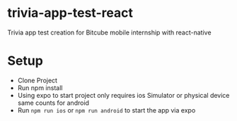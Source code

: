 # trivia-app-test-react
Trivia app test creation for Bitcube mobile internship with react-native

# Setup
 - Clone Project
 - Run npm install
 - Using expo to start project only requires ios Simulator or physical device same counts for android
 - Run `npm run ios` or `npm run android` to start the app via expo
